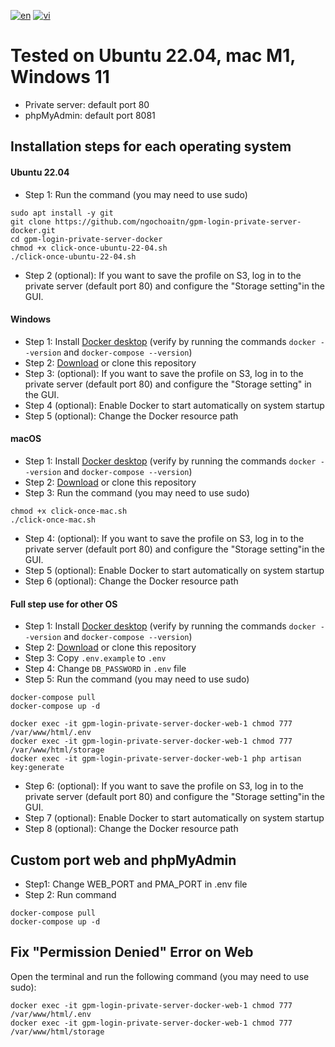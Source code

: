 [![en](https://img.shields.io/badge/Language-English-blue.svg)](https://github.com/ngochoaitn/gpm-login-private-server-docker/blob/main/README.md)
[![vi](https://img.shields.io/badge/Ng%C3%B4n%20ng%E1%BB%AF-Ti%E1%BA%BFng%20Vi%E1%BB%87t-red.svg)](https://github.com/ngochoaitn/gpm-login-private-server-docker/blob/main/README.vi.md)

# Tested on Ubuntu 22.04, mac M1, Windows 11
- Private server: default port 80
- phpMyAdmin: default port 8081

## Installation steps for each operating system
#### Ubuntu 22.04
- Step 1: Run the command (you may need to use sudo)
```
sudo apt install -y git
git clone https://github.com/ngochoaitn/gpm-login-private-server-docker.git
cd gpm-login-private-server-docker
chmod +x click-once-ubuntu-22-04.sh
./click-once-ubuntu-22-04.sh
```
- Step 2 (optional): If you want to save the profile on S3, log in to the private server (default port 80) and configure the "Storage setting"in the GUI.

#### Windows
- Step 1: Install [Docker desktop](https://www.docker.com/products/docker-desktop/) (verify by running the commands `docker --version` and `docker-compose --version`)
- Step 2: [Download](https://github.com/ngochoaitn/gpm-login-private-server-docker/archive/refs/heads/main.zip) or clone this repository
- Step 3: (optional): If you want to save the profile on S3, log in to the private server (default port 80) and configure the "Storage setting" in the GUI.
- Step 4 (optional): Enable Docker to start automatically on system startup
- Step 5 (optional): Change the Docker resource path

#### macOS
- Step 1: Install [Docker desktop](https://www.docker.com/products/docker-desktop/) (verify by running the commands `docker --version` and `docker-compose --version`)
- Step 2: [Download](https://github.com/ngochoaitn/gpm-login-private-server-docker/archive/refs/heads/main.zip) or clone this repository
- Step 3: Run the command (you may need to use sudo)
```
chmod +x click-once-mac.sh
./click-once-mac.sh
```
- Step 4: (optional): If you want to save the profile on S3, log in to the private server (default port 80) and configure the "Storage setting"in the GUI.
- Step 5 (optional): Enable Docker to start automatically on system startup
- Step 6 (optional): Change the Docker resource path

#### Full step use for other OS
- Step 1: Install [Docker desktop](https://www.docker.com/products/docker-desktop/) (verify by running the commands `docker --version` and `docker-compose --version`)
- Step 2: [Download](https://github.com/ngochoaitn/gpm-login-private-server-docker/archive/refs/heads/main.zip) or clone this repository
- Step 3: Copy `.env.example` to `.env`
- Step 4: Change `DB_PASSWORD` in `.env` file
- Step 5: Run the command (you may need to use sudo)
```
docker-compose pull
docker-compose up -d

docker exec -it gpm-login-private-server-docker-web-1 chmod 777 /var/www/html/.env
docker exec -it gpm-login-private-server-docker-web-1 chmod 777 /var/www/html/storage
docker exec -it gpm-login-private-server-docker-web-1 php artisan key:generate
```
- Step 6: (optional): If you want to save the profile on S3, log in to the private server (default port 80) and configure the "Storage setting"in the GUI.
- Step 7 (optional): Enable Docker to start automatically on system startup
- Step 8 (optional): Change the Docker resource path

## Custom port web and phpMyAdmin
- Step1: Change WEB_PORT and PMA_PORT in .env file
- Step 2: Run command
```
docker-compose pull
docker-compose up -d
```

## Fix "Permission Denied" Error on Web
Open the terminal and run the following command (you may need to use sudo):
```
docker exec -it gpm-login-private-server-docker-web-1 chmod 777 /var/www/html/.env
docker exec -it gpm-login-private-server-docker-web-1 chmod 777 /var/www/html/storage
```
